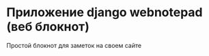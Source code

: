 Приложение django webnotepad (веб блокнот)
=====================

Простой блокнот для заметок на своем сайте